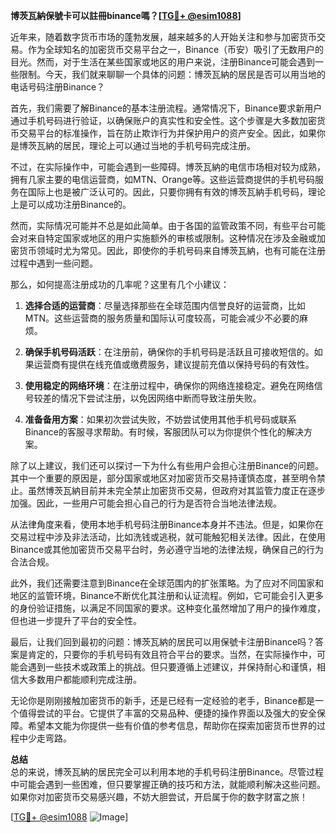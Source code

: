 **博茨瓦納保號卡可以註冊binance嗎？[[TG💪+ @esim1088](https://t.me/s/esim1088)]**

近年来，随着数字货币市场的蓬勃发展，越来越多的人开始关注和参与加密货币交易。作为全球知名的加密货币交易平台之一，Binance（币安）吸引了无数用户的目光。然而，对于生活在某些国家或地区的用户来说，注册Binance可能会遇到一些限制。今天，我们就来聊聊一个具体的问题：博茨瓦納的居民是否可以用当地的电话号码注册Binance？

首先，我们需要了解Binance的基本注册流程。通常情况下，Binance要求新用户通过手机号码进行验证，以确保账户的真实性和安全性。这个步骤是大多数加密货币交易平台的标准操作，旨在防止欺诈行为并保护用户的资产安全。因此，如果你是博茨瓦納的居民，理论上可以通过当地的手机号码完成注册。

不过，在实际操作中，可能会遇到一些障碍。博茨瓦納的电信市场相对较为成熟，拥有几家主要的电信运营商，如MTN、Orange等。这些运营商提供的手机号码服务在国际上也是被广泛认可的。因此，只要你拥有有效的博茨瓦納手机号码，理论上是可以成功注册Binance的。

然而，实际情况可能并不总是如此简单。由于各国的监管政策不同，有些平台可能会对来自特定国家或地区的用户实施额外的审核或限制。这种情况在涉及金融或加密货币领域时尤为常见。因此，即使你的手机号码来自博茨瓦納，也有可能在注册过程中遇到一些问题。

那么，如何提高注册成功的几率呢？这里有几个小建议：

1. **选择合适的运营商**：尽量选择那些在全球范围内信誉良好的运营商，比如MTN。这些运营商的服务质量和国际认可度较高，可能会减少不必要的麻烦。

2. **确保手机号码活跃**：在注册前，确保你的手机号码是活跃且可接收短信的。如果运营商有提供在线充值或缴费服务，建议提前充值以保持号码的有效性。

3. **使用稳定的网络环境**：在注册过程中，确保你的网络连接稳定。避免在网络信号较差的情况下尝试注册，以免因网络中断而导致注册失败。

4. **准备备用方案**：如果初次尝试失败，不妨尝试使用其他手机号码或联系Binance的客服寻求帮助。有时候，客服团队可以为你提供个性化的解决方案。

除了以上建议，我们还可以探讨一下为什么有些用户会担心注册Binance的问题。其中一个重要的原因是，部分国家或地区对加密货币交易持谨慎态度，甚至明令禁止。虽然博茨瓦納目前并未完全禁止加密货币交易，但政府对其监管力度正在逐步加强。因此，一些用户可能会担心自己的行为是否符合当地法律法规。

从法律角度来看，使用本地手机号码注册Binance本身并不违法。但是，如果你在交易过程中涉及非法活动，比如洗钱或逃税，就可能触犯相关法律。因此，在使用Binance或其他加密货币交易平台时，务必遵守当地的法律法规，确保自己的行为合法合规。

此外，我们还需要注意到Binance在全球范围内的扩张策略。为了应对不同国家和地区的监管环境，Binance不断优化其注册和认证流程。例如，它可能会引入更多的身份验证措施，以满足不同国家的要求。这种变化虽然增加了用户的操作难度，但也进一步提升了平台的安全性。

最后，让我们回到最初的问题：博茨瓦納的居民可以用保號卡注册Binance吗？答案是肯定的，只要你的手机号码有效且符合平台的要求。当然，在实际操作中，可能会遇到一些技术或政策上的挑战。但只要遵循上述建议，并保持耐心和谨慎，相信大多数用户都能顺利完成注册。

无论你是刚刚接触加密货币的新手，还是已经有一定经验的老手，Binance都是一个值得尝试的平台。它提供了丰富的交易品种、便捷的操作界面以及强大的安全保障。希望本文能为你提供一些有价值的参考信息，帮助你在探索加密货币世界的过程中少走弯路。

**总结**  
总的来说，博茨瓦納的居民完全可以利用本地的手机号码注册Binance。尽管过程中可能会遇到一些困难，但只要掌握正确的技巧和方法，就能顺利解决这些问题。如果你对加密货币交易感兴趣，不妨大胆尝试，开启属于你的数字财富之旅！

[[TG💪+ @esim1088](https://t.me/s/esim1088) ![Image](https://i.postimg.cc/4NQfJmqS/Snipaste-2025-05-13-00-14-12.png)]